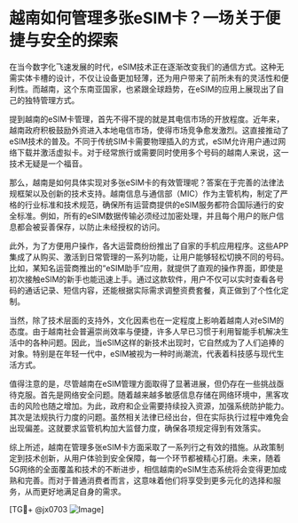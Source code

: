 # 越南如何管理多张eSIM卡？一场关于便捷与安全的探索

在当今数字化飞速发展的时代，eSIM技术正在逐渐改变我们的通信方式。这种无需实体卡槽的设计，不仅让设备更加轻薄，还为用户带来了前所未有的灵活性和便利性。而越南，这个东南亚国家，也紧跟全球趋势，在eSIM的应用上展现出了自己的独特管理方式。

提到越南的eSIM卡管理，首先不得不提的就是其电信市场的开放程度。近年来，越南政府积极鼓励外资进入本地电信市场，使得市场竞争愈发激烈。这直接推动了eSIM技术的普及。不同于传统SIM卡需要物理插入的方式，eSIM允许用户通过网络下载并激活虚拟卡。对于经常旅行或需要同时使用多个号码的越南人来说，这一技术无疑是一个福音。

那么，越南是如何具体实现对多张eSIM卡的有效管理呢？答案在于完善的法律法规框架以及创新的技术支持。越南信息与通信部（MIC）作为主管机构，制定了严格的行业标准和技术规范，确保所有运营商提供的eSIM服务都符合国际通行的安全标准。例如，所有的eSIM数据传输必须经过加密处理，并且每个用户的账户信息都会被妥善保存，以防止未经授权的访问。

此外，为了方便用户操作，各大运营商纷纷推出了自家的手机应用程序。这些APP集成了从购买、激活到日常管理的一系列功能，让用户能够轻松切换不同的号码。比如，某知名运营商推出的“eSIM助手”应用，就提供了直观的操作界面，即使是初次接触eSIM的新手也能迅速上手。通过这款软件，用户不仅可以实时查看各号码的通话记录、短信内容，还能根据实际需求调整资费套餐，真正做到了个性化定制。

当然，除了技术层面的支持外，文化因素也在一定程度上影响着越南人对eSIM的态度。由于越南社会普遍崇尚效率与便捷，许多人早已习惯于利用智能手机解决生活中的各种问题。因此，当eSIM这样的新技术出现时，它自然成为了人们追捧的对象。特别是在年轻一代中，eSIM被视为一种时尚潮流，代表着科技感与现代生活方式。

值得注意的是，尽管越南在eSIM管理方面取得了显著进展，但仍存在一些挑战亟待克服。首先是网络安全问题。随着越来越多敏感信息存储在网络环境中，黑客攻击的风险也随之增加。为此，政府和企业需要持续投入资源，加强系统防护能力。其次是法规执行力度的问题。虽然相关法律已经出台，但在实际执行过程中难免会出现偏差。这就要求监管机构加大监督力度，确保各项规定得到有效落实。

综上所述，越南在管理多张eSIM卡方面采取了一系列行之有效的措施。从政策制定到技术创新，从用户体验到安全保障，每一个环节都被精心打磨。未来，随着5G网络的全面覆盖和技术的不断进步，相信越南的eSIM生态系统将会变得更加成熟和完善。而对于普通消费者而言，这意味着他们将享受到更多元化的选择和服务，从而更好地满足自身的需求。

[TG💪+ @jx0703 ![Image](https://github.com/user-attachments/assets/dbca1d08-cadb-493c-b0ec-ad6f7a83f270)]